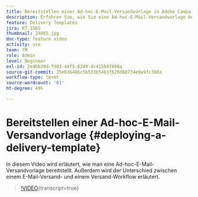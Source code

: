 ```yaml
---
title: Bereitstellen einer Ad-hoc-E-Mail-Versandvorlage in Adobe Campaign Classic
description: Erfahren Sie, wie Sie eine Ad-hoc-E-Mail-Versandvorlage bereitstellen und wie sich E-Mail-Versand und Versand-Workflow unterscheiden.
feature: Delivery Templates
jira: KT-1565
thumbnail: 24065.jpg
doc-type: feature video
activity: use
team: TM
role: Admin
level: Beginner
exl-id: 2e4bb39d-fd03-44f5-8249-dc415b87808a
source-git-commit: 35e036486c5b533b54b3f626d88734e9a9fc3b8a
workflow-type: tm+mt
source-wordcount: '61'
ht-degree: 49%

---
```


# Bereitstellen einer Ad-hoc-E-Mail-Versandvorlage {#deploying-a-delivery-template}

In diesem Video wird erläutert, wie man eine Ad-hoc-E-Mail-Versandvorlage bereitstellt. Außerdem wird der Unterschied zwischen einem E-Mail-Versand- und einem Versand-Workflow erläutert.

>[!VIDEO](https://video.tv.adobe.com/v/27449?quality=12&learn=on&captions=ger){transcript=true}

